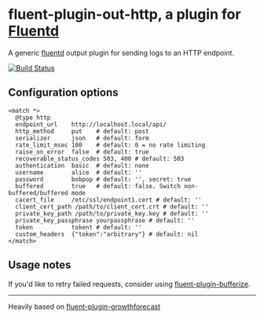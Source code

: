 # fluent-plugin-out-http, a plugin for [Fluentd](http://fluentd.org)

A generic [fluentd][1] output plugin for sending logs to an HTTP endpoint.

[![Build Status](https://travis-ci.org/fluent-plugins-nursery/fluent-plugin-out-http.svg?branch=master)](https://travis-ci.org/fluent-plugins-nursery/fluent-plugin-out-http)

## Configuration options

    <match *>
      @type http
      endpoint_url    http://localhost.local/api/
      http_method     put    # default: post
      serializer      json   # default: form
      rate_limit_msec 100    # default: 0 = no rate limiting
      raise_on_error  false  # default: true
      recoverable_status_codes 503, 400 # default: 503
      authentication  basic  # default: none
      username        alice  # default: ''
      password        bobpop # default: '', secret: true
      buffered        true   # default: false. Switch non-buffered/buffered mode
      cacert_file     /etc/ssl/endpoint1.cert # default: ''
      client_cert_path /path/to/client_cert.crt # default: ''
      private_key_path /path/to/private_key.key # default: ''
      private_key_passphrase yourpassphrase # default: ''
      token           tokent # default: ''
      custom_headers  {"token":"arbitrary"} # default: nil
    </match>

## Usage notes

If you'd like to retry failed requests, consider using [fluent-plugin-bufferize][3].

----

Heavily based on [fluent-plugin-growthforecast][2]

  [1]: http://fluentd.org/
  [2]: https://github.com/tagomoris/fluent-plugin-growthforecast
  [3]: https://github.com/sabottenda/fluent-plugin-bufferize
